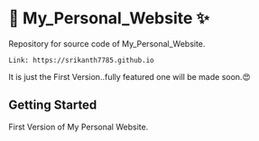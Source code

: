 # :dizzy: My_Personal_Website :sparkles:

Repository for source code of My_Personal_Website.

    Link: https://srikanth7785.github.io

It is just the First Version..fully featured one will be made soon.:heart_eyes: 

## Getting Started

First Version of My Personal Website.
